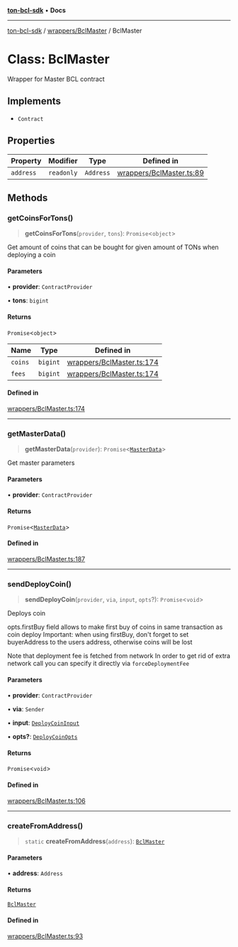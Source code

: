 [**ton-bcl-sdk**](../../../README.md) • **Docs**

***

[ton-bcl-sdk](../../../README.md) / [wrappers/BclMaster](../README.md) / BclMaster

# Class: BclMaster

Wrapper for Master BCL contract

## Implements

- `Contract`

## Properties

| Property | Modifier | Type | Defined in |
| ------ | ------ | ------ | ------ |
| `address` | `readonly` | `Address` | [wrappers/BclMaster.ts:89](https://github.com/ton-fun-tech/ton-bcl-sdk/blob/7ee0ff6d1b35906d586d4feb09739aac48bafc30/src/wrappers/BclMaster.ts#L89) |

## Methods

### getCoinsForTons()

> **getCoinsForTons**(`provider`, `tons`): `Promise`\<`object`\>

Get amount of coins that can be bought for given amount of TONs when deploying a coin

#### Parameters

• **provider**: `ContractProvider`

• **tons**: `bigint`

#### Returns

`Promise`\<`object`\>

| Name | Type | Defined in |
| ------ | ------ | ------ |
| `coins` | `bigint` | [wrappers/BclMaster.ts:174](https://github.com/ton-fun-tech/ton-bcl-sdk/blob/7ee0ff6d1b35906d586d4feb09739aac48bafc30/src/wrappers/BclMaster.ts#L174) |
| `fees` | `bigint` | [wrappers/BclMaster.ts:174](https://github.com/ton-fun-tech/ton-bcl-sdk/blob/7ee0ff6d1b35906d586d4feb09739aac48bafc30/src/wrappers/BclMaster.ts#L174) |

#### Defined in

[wrappers/BclMaster.ts:174](https://github.com/ton-fun-tech/ton-bcl-sdk/blob/7ee0ff6d1b35906d586d4feb09739aac48bafc30/src/wrappers/BclMaster.ts#L174)

***

### getMasterData()

> **getMasterData**(`provider`): `Promise`\<[`MasterData`](../type-aliases/MasterData.md)\>

Get master parameters

#### Parameters

• **provider**: `ContractProvider`

#### Returns

`Promise`\<[`MasterData`](../type-aliases/MasterData.md)\>

#### Defined in

[wrappers/BclMaster.ts:187](https://github.com/ton-fun-tech/ton-bcl-sdk/blob/7ee0ff6d1b35906d586d4feb09739aac48bafc30/src/wrappers/BclMaster.ts#L187)

***

### sendDeployCoin()

> **sendDeployCoin**(`provider`, `via`, `input`, `opts`?): `Promise`\<`void`\>

Deploys coin

opts.firstBuy field allows to make first buy of coins in same transaction as coin deploy
Important: when using firstBuy, don't forget to set buyerAddress to the users address, otherwise coins will be lost

Note that deployment fee is fetched from network
In order to get rid of extra network call you can specify it directly via `forceDeploymentFee`

#### Parameters

• **provider**: `ContractProvider`

• **via**: `Sender`

• **input**: [`DeployCoinInput`](../type-aliases/DeployCoinInput.md)

• **opts?**: [`DeployCoinOpts`](../type-aliases/DeployCoinOpts.md)

#### Returns

`Promise`\<`void`\>

#### Defined in

[wrappers/BclMaster.ts:106](https://github.com/ton-fun-tech/ton-bcl-sdk/blob/7ee0ff6d1b35906d586d4feb09739aac48bafc30/src/wrappers/BclMaster.ts#L106)

***

### createFromAddress()

> `static` **createFromAddress**(`address`): [`BclMaster`](BclMaster.md)

#### Parameters

• **address**: `Address`

#### Returns

[`BclMaster`](BclMaster.md)

#### Defined in

[wrappers/BclMaster.ts:93](https://github.com/ton-fun-tech/ton-bcl-sdk/blob/7ee0ff6d1b35906d586d4feb09739aac48bafc30/src/wrappers/BclMaster.ts#L93)
